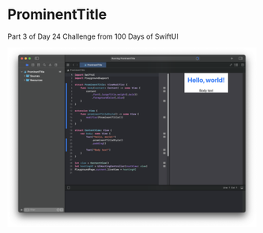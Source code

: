 # ProminentTitle
Part 3 of Day 24 Challenge from 100 Days of SwiftUI

![Screenshot of Playground](screenshot.png)
